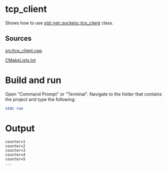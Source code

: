 # tcp_client

Shows how to use [xtd::net::sockets::tcp_client](../../../../src/xtd.core/include/xtd/net/sockets/tcp_client.h) class.

## Sources

[src/tcp_client.cpp](src/tcp_client.cpp)

[CMakeLists.txt](CMakeLists.txt)

# Build and run

Open "Command Prompt" or "Terminal". Navigate to the folder that contains the project and type the following:

```cmake
xtdc run
```

# Output

```
counter=1
counter=2
counter=3
counter=4
counter=5
...
```
